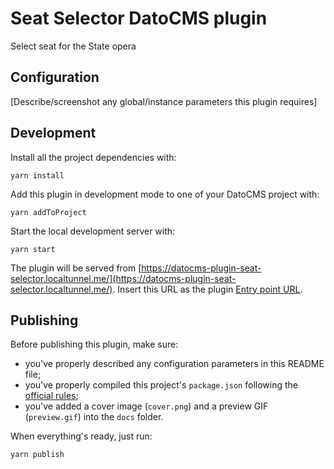 # Seat Selector DatoCMS plugin

Select seat for the State opera

## Configuration

[Describe/screenshot any global/instance parameters this plugin requires]

## Development

Install all the project dependencies with:

```
yarn install
```

Add this plugin in development mode to one of your DatoCMS project with:

```
yarn addToProject
```

Start the local development server with:

```
yarn start
```

The plugin will be served from [https://datocms-plugin-seat-selector.localtunnel.me/](https://datocms-plugin-seat-selector.localtunnel.me/). Insert this URL as the plugin [Entry point URL](https://www.datocms.com/docs/plugins/creating-a-new-plugin/).

## Publishing

Before publishing this plugin, make sure:

* you've properly described any configuration parameters in this README file;
* you've properly compiled this project's `package.json` following the [official rules](https://www.datocms.com/docs/plugins/publishing/);
* you've added a cover image (`cover.png`) and a preview GIF (`preview.gif`) into the `docs` folder.

When everything's ready, just run:

```
yarn publish
```
